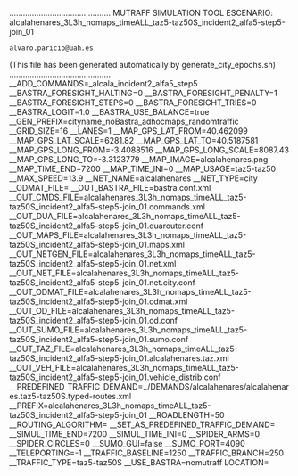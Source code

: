 .............................................
    MUTRAFF SIMULATION TOOL
    ESCENARIO: alcalahenares_3L3h_nomaps_timeALL_taz5-taz50S_incident2_alfa5-step5-join_01

    alvaro.paricio@uah.es
(This file has been generated automatically by generate_city_epochs.sh)
.............................................
__ADD_COMMANDS=_alcala_incident2_alfa5_step5
__BASTRA_FORESIGHT_HALTING=0
__BASTRA_FORESIGHT_PENALTY=1
__BASTRA_FORESIGHT_STEPS=0
__BASTRA_FORESIGHT_TRIES=0
__BASTRA_LOGIT=1.0
__BASTRA_USE_BALANCE=true
__GEN_PREFIX=cityname_noBastra_adhocmaps_randomtraffic
__GRID_SIZE=16
__LANES=1
__MAP_GPS_LAT_FROM=40.462099
__MAP_GPS_LAT_SCALE=6281.82
__MAP_GPS_LAT_TO=40.5187581
__MAP_GPS_LONG_FROM=-3.4088516
__MAP_GPS_LONG_SCALE=8087.43
__MAP_GPS_LONG_TO=-3.3123779
__MAP_IMAGE=alcalahenares.png
__MAP_TIME_END=7200
__MAP_TIME_INI=0
__MAP_USAGE=taz5-taz50
__MAX_SPEED=13.9
__NET_NAME=alcalahenares
__NET_TYPE=city
__ODMAT_FILE=
__OUT_BASTRA_FILE=bastra.conf.xml
__OUT_CMDS_FILE=alcalahenares_3L3h_nomaps_timeALL_taz5-taz50S_incident2_alfa5-step5-join_01.commands.xml
__OUT_DUA_FILE=alcalahenares_3L3h_nomaps_timeALL_taz5-taz50S_incident2_alfa5-step5-join_01.duarouter.conf
__OUT_MAPS_FILE=alcalahenares_3L3h_nomaps_timeALL_taz5-taz50S_incident2_alfa5-step5-join_01.maps.xml
__OUT_NETGEN_FILE=alcalahenares_3L3h_nomaps_timeALL_taz5-taz50S_incident2_alfa5-step5-join_01.net.xml
__OUT_NET_FILE=alcalahenares_3L3h_nomaps_timeALL_taz5-taz50S_incident2_alfa5-step5-join_01.net.city.conf
__OUT_ODMAT_FILE=alcalahenares_3L3h_nomaps_timeALL_taz5-taz50S_incident2_alfa5-step5-join_01.odmat.xml
__OUT_OD_FILE=alcalahenares_3L3h_nomaps_timeALL_taz5-taz50S_incident2_alfa5-step5-join_01.od.conf
__OUT_SUMO_FILE=alcalahenares_3L3h_nomaps_timeALL_taz5-taz50S_incident2_alfa5-step5-join_01.sumo.conf
__OUT_TAZ_FILE=alcalahenares_3L3h_nomaps_timeALL_taz5-taz50S_incident2_alfa5-step5-join_01.alcalahenares.taz.xml
__OUT_VEH_FILE=alcalahenares_3L3h_nomaps_timeALL_taz5-taz50S_incident2_alfa5-step5-join_01.vehicle_distrib.conf
__PREDEFINED_TRAFFIC_DEMAND=../DEMANDS/alcalahenares/alcalahenares.taz5-taz50S.typed-routes.xml
__PREFIX=alcalahenares_3L3h_nomaps_timeALL_taz5-taz50S_incident2_alfa5-step5-join_01
__ROADLENGTH=50
__ROUTING_ALGORITHM=
__SET_AS_PREDEFINED_TRAFFIC_DEMAND=
__SIMUL_TIME_END=7200
__SIMUL_TIME_INI=0
__SPIDER_ARMS=0
__SPIDER_CIRCLES=0
__SUMO_GUI=false
__SUMO_PORT=4090
__TELEPORTING=-1
__TRAFFIC_BASELINE=1250
__TRAFFIC_BRANCH=250
__TRAFFIC_TYPE=taz5-taz50S
__USE_BASTRA=nomutraff
LOCATION=    <location netOffset="-465343.12,-4479111.07" convBoundary="0.00,0.00,8087.43,6281.82" origBoundary="-3.408842,40.462103,-3.312420,40.518754" projParameter="+proj=utm +zone=30 +ellps=WGS84 +datum=WGS84 +units=m +no_defs"/>
